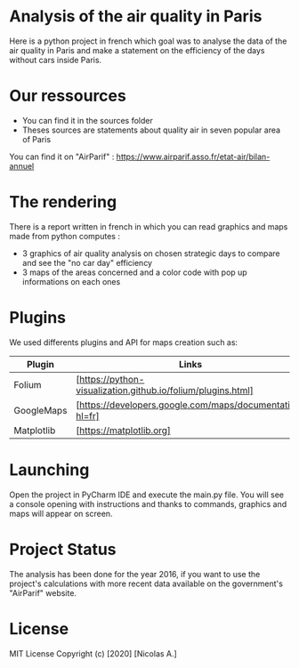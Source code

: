 # Analysis of the air quality in Paris

Here is a python project in french which goal was to analyse the data of the air quality in Paris and make a statement on the efficiency of the days without cars inside Paris. 

# Our ressources

  - You can find it in the sources folder 
  - Theses sources are statements about quality air in seven popular area of Paris

You can find it on "AirParif" : 
https://www.airparif.asso.fr/etat-air/bilan-annuel

# The rendering

There is a report written in french in which you can read graphics and maps made from python computes : 
  - 3 graphics of air quality analysis on chosen strategic days to compare and see the "no car day" efficiency
  - 3 maps of the areas concerned and a color code with pop up informations on each ones

# Plugins

We used differents plugins and API for maps creation such as:

| Plugin | Links |
| ------ | ------ |
| Folium | [https://python-visualization.github.io/folium/plugins.html]|
| GoogleMaps | [https://developers.google.com/maps/documentation?hl=fr]|
| Matplotlib | [https://matplotlib.org]|


# Launching

Open the project in PyCharm IDE and execute the main.py file. You will see a console opening with instructions and thanks to commands, graphics and maps will appear on screen.

# Project Status

The analysis has been done for the year 2016, if you want to use the project's calculations with more recent data available on the government's "AirParif" website. 

# License

MIT License
Copyright (c) [2020] [Nicolas A.]

